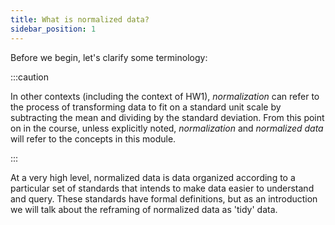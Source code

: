 ```yaml
---
title: What is normalized data?
sidebar_position: 1
---
```


Before we begin, let's clarify some terminology:

:::caution

In other contexts (including the context of HW1), *normalization* can refer to the process of transforming data to fit on a standard unit scale by subtracting the mean and dividing by the standard deviation. From this point on in the course, unless explicitly noted, *normalization* and *normalized data* will refer to the concepts in this module.

:::

At a very high level, normalized data is data organized according to a particular set of standards that intends to make data easier to understand and query. These standards have formal definitions, but as an introduction we will talk about the reframing of normalized data as 'tidy' data.

